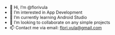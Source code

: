 - 👋 Hi, I’m @florivula
- 👀 I’m interested in App Development
- 🌱 I’m currently learning Android Studio
- 💞️ I’m looking to collaborate on any simple projects
- 📫 Contact me via email: flori.vula@gmail.com

<!---
florivula/florivula is a ✨ special ✨ repository because its `README.md` (this file) appears on your GitHub profile.
You can click the Preview link to take a look at your changes.
--->
